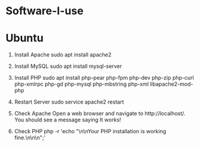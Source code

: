 # Software-I-use

# Ubuntu
1. Install Apache
sudo apt install apache2

2. Install MySQL
sudo apt install mysql-server

3. Install PHP
sudo apt install php-pear php-fpm php-dev php-zip php-curl php-xmlrpc php-gd php-mysql php-mbstring php-xml libapache2-mod-php

4. Restart Server
sudo service apache2 restart

5. Check Apache
Open a web browser and navigate to http://localhost/. You should see a message saying It works!

6. Check PHP
php -r 'echo "\n\nYour PHP installation is working fine.\n\n\n";'
